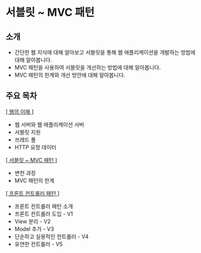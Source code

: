 # 서블릿 ~ MVC 패턴

## 소개

- 간단한 웹 지식에 대해 알아보고 서블릿을 통해 웹 애플리케이션을 개발하는 방법에 대해 알아봅니다.
- MVC 패턴을 사용하여 서블릿을 개선하는 방법에 대해 알아봅니다.
- MVC 패턴의 한계와 개선 방안에 대해 알아봅니다.

## 주요 목차

[[ 웹의 이해 ]](https://github.com/woosungkim0123/spring-jpa-deep-dive/tree/master/spring_mvc_basic/servlet/notion/web)

- 웹 서버와 웹 애플리케이션 서버
- 서블릿 지원
- 쓰레드 풀
- HTTP 요청 데이터

[[ 서블릿 ~ MVC 패턴 ]](https://github.com/woosungkim0123/spring-jpa-deep-dive/tree/master/spring_mvc_basic/servlet/notion/mvc)

- 변천 과정
- MVC 패턴의 한계

[[ 프론트 컨트롤러 패턴 ]](https://github.com/woosungkim0123/spring-jpa-deep-dive/tree/master/spring_mvc_basic/servlet/notion/front_controller)

- 프론트 컨트롤러 패턴 소개
- 프론트 컨트롤러 도입 - V1
- View 분리 - V2
- Model 추가 - V3
- 단순하고 실용적인 컨트롤러 - V4
- 유연한 컨트롤러 - V5
